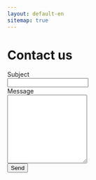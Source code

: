 ```yaml
---
layout: default-en
sitemap: true
---
```

<script type="text/javascript">var submitted=false;</script>
<iframe name="hidden_iframe" id="hidden_iframe" style="display:none;" onload="if(submitted) {window.location='/uk/thankyou.html';}"></iframe>
<h1 class="center">Contact us</h1>
<div class="text">
	<form class="form" action="https://docs.google.com/forms/u/0/d/e/1FAIpQLSffzVzwTs96n-vqt6Y3ZGb0rNIWpimGocHIm5u2a0PoBCLojA/formResponse" method="post" target="hidden_iframe" onsubmit="submitted=true;">
		<div>
			<label class="">Subject</label>
		</div>
		<div>
	    	<input type="text" name="entry.356718542" required>
	  	</div>
	  	<div>
	    	<label>Message</label>
	  	</div>
	    <div>
	    	<textarea rows="10" name="entry.1967785439" required></textarea>
	    </div>
	    <button type="submit">Send</button>
	</form>
</div>
